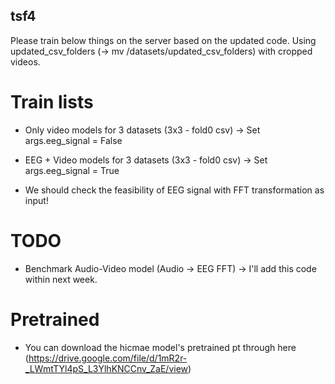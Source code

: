 ## tsf4

Please train below things on the server based on the updated code.
Using updated_csv_folders (-> mv /datasets/updated_csv_folders) with cropped videos.

# Train lists
- Only video models for 3 datasets (3x3 - fold0 csv) -> Set args.eeg_signal = False
- EEG + Video models for 3 datasets (3x3 - fold0 csv) -> Set args.eeg_signal = True

- We should check the feasibility of EEG signal with FFT transformation as input!

# TODO
- Benchmark Audio-Video model (Audio -> EEG FFT) -> I'll add this code within next week.

# Pretrained
- You can download the hicmae model's pretrained pt through here (https://drive.google.com/file/d/1mR2r-_LWmtTYl4pS_L3YlhKNCCnv_ZaE/view)
